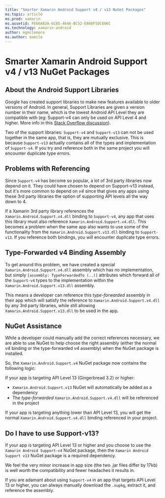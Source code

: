```yaml
---
title: "Smarter Xamarin Android Support v4 / v13 NuGet Packages"
ms.topic: article
ms.prod: xamarin
ms.assetid: FE66A82A-6C05-4646-BC52-E806F5DC606C
ms.technology: xamarin-android
author: mgmclemore
ms.author: mamcle
---
```


# Smarter Xamarin Android Support v4 / v13 NuGet Packages

## About the Android Support Libraries

Google has created support libraries to make new features available to older versions of Android. In general, Support Libraries are given a version number in their name, which is the lowest Android API Level they are compatible with (eg: Support-v4 can only be used on API Level 4 and higher. More info in this [Stack Overflow discussion](http://stackoverflow.com/questions/9926403/android-support-package-compatibility-library-use-v4-or-v13)). 

Two of the support libraries: `Support-v4` and `Support-v13` can not be used together in the same app, that is, they are mutually exclusive. This is because `Support-v13` actually contains all of the types and implementation of `Support-v4`. If you try and reference both in the same project you will encounter duplicate type errors.

## Problems with Referencing

Since `Support-v4` has become so popular, a lot of 3rd party libraries now depend on it. They could have chosen to depend on Support-v13 instead, but it's more common to depend on _v4_ since that gives any apps using these 3rd party libraries the option of supporting API levels all the way down to 4.

If a Xamarin 3rd party library references the `Xamarin.Android.Support.v4.dll` binding to `Support-v4`, any app that uses this library must also reference `Xamarin.Android.Support.v4.dll`. This becomes a problem when the same app also wants to use some of the functionality from the `Xamarin.Android.Support.v13.dll` binding to `Support-v13`. If you reference both bindings, you will encounter duplicate type errors.

## Type-Forwarded v4 Binding Assembly

To get around this problem, we have created a special `Xamarin.Android.Support.v4.dll` assembly which has no implementation, but simply `[assembly: TypeForwardedTo (..)]` attributes which forward all of the `Support-v4` types to the implementation within the `Xamarin.Android.Support.v13.dll` assembly.

This means a developer can reference this _type-forwarded_ assembly in their app which will satisfy the reference to `Xamarin.Android.Support.v4.dll` by any 3rd party libraries, while still allowing `Xamarin.Android.Support.v13.dll` to be used in the app.

## NuGet Assistance

While a developer could manually add the correct references necessary, we are able to use NuGet to help choose the right assembly (either the normal _v4_ binding or the type-forwarded _v4_ assembly) when the NuGet package is installed.

So, the `Xamarin.Android.Support.v4` NuGet package now contains the following logic:

If your app is targeting API Level 13 (Gingerbread 3.2) or higher:

*   `Xamarin.Android.Support.v13` NuGet will automatically be added as a dependency
*   The _type-forwarded_ `Xamarin.Android.Support.v4.dll` will be referenced in the project

If your app is targeting anything lower than API Level 13, you will get the normal `Xamarin.Android.Support.v4.dll` binding referenced in your project.

## Do I have to use Support-v13?

If your app is targeting API Level 13 or higher and you choose to use the `Xamarin Android Support-v4` NuGet package, then the `Xamarin Android Support v13` NuGet package is a required dependency.

We feel the very minor increase in app size (the two .jar files differ by 17kb) is well worth the compatibility and fewer headaches it results in.

If you are adamant about using `Support-v4` in an app that targets API Level 13 or higher, you can always manually download the `.nupkg`, extract it, and reference the assembly.
